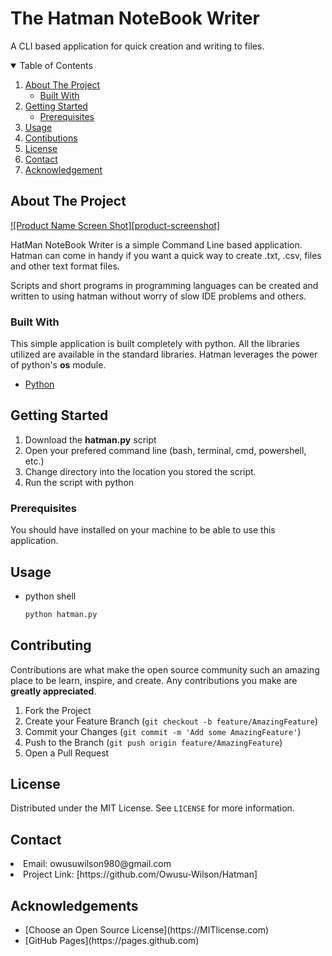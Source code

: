 # The Hatman NoteBook Writer 
A CLI based application for quick creation and writing to files.



<!-- TABLE OF CONTENTS -->
<details open="open">
  <summary>Table of Contents</summary>
  <ol>
    <li>
      <a href="#about-the-project">About The Project</a>
      <ul>
        <li><a href="#built-with">Built With</a></li>
      </ul>
    </li>
    <li>
      <a href="#getting-started">Getting Started</a>
      <ul>
          <li><a href="#prerequisites">Prerequisites</a></li>
       </ul>
    </li>
        <li>
      <a href="#usage">Usage</a>
         </li>
        <li>
      <a href="#contributing">Contibutions</a>
         </li>
           <li>
      <a href="#license">License</a>
         </li>
            <li>
      <a href="#contact">Contact</a>
         </li>
            <li>
      <a href="#acknowledgements">Acknowledgement</a>
         </li>

  </ol>
</details>



<!-- ABOUT THE PROJECT -->
## About The Project

[![Product Name Screen Shot][product-screenshot]](https://drive.google.com/file/d/1acge5HrqN-6NFbZE_LA-SUmjw2L_CeR8/view?usp=sharing)

HatMan NoteBook Writer is a simple Command Line based application.
Hatman can come in handy if you want a quick way to create .txt, .csv, files and other text format files.

Scripts and short programs in programming languages can be created and written to using hatman without worry of slow IDE problems and others.

### Built With

This simple application is built completely with python.
All the libraries utilized are available in the standard libraries.
Hatman leverages the power of python's <strong>os</strong> module.
* [Python](https://python.org)




<!-- GETTING STARTED -->
## Getting Started
1. Download the <strong>hatman.py</strong> script
2. Open your prefered command line (bash, terminal, cmd, powershell, etc.)
3. Change directory into the location you stored the script.
4. Run the script with python

### Prerequisites
You should have installed on your machine to be able to use this application.

<!-- USAGE EXAMPLES -->
## Usage

* python shell
  ```py
  python hatman.py
  ```



<!-- CONTRIBUTING -->
## Contributing

Contributions are what make the open source community such an amazing place to be learn, inspire, and create. Any contributions you make are **greatly appreciated**.

1. Fork the Project
2. Create your Feature Branch (`git checkout -b feature/AmazingFeature`)
3. Commit your Changes (`git commit -m 'Add some AmazingFeature'`)
4. Push to the Branch (`git push origin feature/AmazingFeature`)
5. Open a Pull Request



<!-- LICENSE -->
## License

Distributed under the MIT License. See `LICENSE` for more information.



<!-- CONTACT -->
## Contact
<li>Email: owusuwilson980@gmail.com</li>
<li>Project Link: [https://github.com/Owusu-Wilson/Hatman]</li>



<!-- ACKNOWLEDGEMENTS -->
## Acknowledgements
<ul>
<li>[Choose an Open Source License](https://MITlicense.com) </li>
<li>[GitHub Pages](https://pages.github.com)</li>
</ul>

